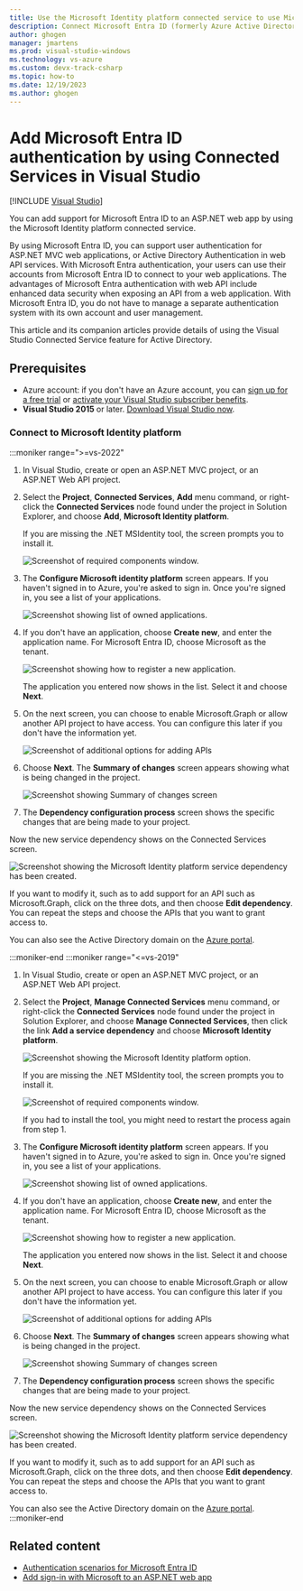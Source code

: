 ```yaml
---
title: Use the Microsoft Identity platform connected service to use Microsoft Entra ID for authentication
description: Connect Microsoft Entra ID (formerly Azure Active Directory) to your application by using Connected Services in Visual Studio on Windows.
author: ghogen
manager: jmartens
ms.prod: visual-studio-windows
ms.technology: vs-azure
ms.custom: devx-track-csharp
ms.topic: how-to
ms.date: 12/19/2023
ms.author: ghogen
---
```

# Add Microsoft Entra ID authentication by using Connected Services in Visual Studio

 [!INCLUDE [Visual Studio](~/includes/applies-to-version/vs-windows-only.md)]

You can add support for Microsoft Entra ID to an ASP.NET web app by using the Microsoft Identity platform connected service.

By using Microsoft Entra ID, you can support user authentication for ASP.NET MVC web applications, or Active Directory Authentication in web API services. With Microsoft Entra authentication, your users can use their accounts from Microsoft Entra ID to connect to your web applications. The advantages of Microsoft Entra authentication with web API include enhanced data security when exposing an API from a web application. With Microsoft Entra ID, you do not have to manage a separate authentication system with its own account and user management.

This article and its companion articles provide details of using the Visual Studio Connected Service feature for Active Directory.

## Prerequisites

- Azure account: if you don't have an Azure account, you can [sign up for a free trial](https://azure.microsoft.com/pricing/free-trial/?WT.mc_id=A261C142F) or [activate your Visual Studio subscriber benefits](https://azure.microsoft.com/pricing/member-offers/msdn-benefits-details/?WT.mc_id=A261C142F).
- **Visual Studio 2015** or later. [Download Visual Studio now](https://aka.ms/vsdownload?utm_source=mscom&utm_campaign=msdocs).

<a name='connect-to-azure-active-directory-using-the-connected-services-dialog'></a>

### Connect to Microsoft Identity platform

:::moniker range=">=vs-2022"

1. In Visual Studio, create or open an ASP.NET MVC project, or an ASP.NET Web API project.

1. Select the **Project**, **Connected Services**, **Add** menu command, or right-click the **Connected Services** node found under the project in Solution Explorer, and choose **Add**, **Microsoft Identity platform**.
 
   If you are missing the .NET MSIdentity tool, the screen prompts you to install it.

   ![Screenshot of required components window.](./media/vs-azure-active-directory/required-components.png)

1. The **Configure Microsoft identity platform** screen appears. If you haven't signed in to Azure, you're asked to sign in. Once you're signed in, you see a list of your applications.

   ![Screenshot showing list of owned applications.](./media/vs-azure-active-directory/owned-applications.png)

1. If you don't have an application, choose **Create new**, and enter the application name. For Microsoft Entra ID, choose Microsoft as the tenant.

   ![Screenshot showing how to register a new application.](./media/vs-azure-active-directory/register-an-application.png)

   The application you entered now shows in the list. Select it and choose **Next**.

1. On the next screen, you can choose to enable Microsoft.Graph or allow another API project to have access. You can configure this later if you don't have the information yet.

   ![Screenshot of additional options for adding APIs](./media/vs-azure-active-directory/additional-settings.png)

1. Choose **Next**. The **Summary of changes** screen appears showing what is being changed in the project.

   ![Screenshot showing Summary of changes screen](./media/vs-azure-active-directory/summary-of-changes.png)

1. The **Dependency configuration process** screen shows the specific changes that are being made to your project.

Now the new service dependency shows on the Connected Services screen.

![Screenshot showing the Microsoft Identity platform service dependency has been created.](./media/vs-azure-active-directory/identity-platform-service-dependency.png)

If you want to modify it, such as to add support for an API such as Microsoft.Graph, click on the three dots, and then choose **Edit dependency**. You can repeat the steps and choose the APIs that you want to grant access to.

You can also see the Active Directory domain on the [Azure portal](https://go.microsoft.com/fwlink/p/?LinkID=525040).

:::moniker-end
:::moniker range="<=vs-2019"
1. In Visual Studio, create or open an ASP.NET MVC project, or an ASP.NET Web API project.

1. Select the **Project**, **Manage Connected Services** menu command, or right-click the **Connected Services** node found under the project in Solution Explorer, and choose **Manage Connected Services**, then click the link **Add a service dependency** and choose **Microsoft Identity platform**.

   ![Screenshot showing the Microsoft Identity platform option.](./media/vs-azure-active-directory/vs-2019/add-dependency-microsoft-identity-platform.png)

   If you are missing the .NET MSIdentity tool, the screen prompts you to install it.

   ![Screenshot of required components window.](./media/vs-azure-active-directory/required-components.png)

   If you had to install the tool, you might need to restart the process again from step 1.

1. The **Configure Microsoft identity platform** screen appears. If you haven't signed in to Azure, you're asked to sign in. Once you're signed in, you see a list of your applications.

   ![Screenshot showing list of owned applications.](./media/vs-azure-active-directory/owned-applications.png)

1. If you don't have an application, choose **Create new**, and enter the application name. For Microsoft Entra ID, choose Microsoft as the tenant.

   ![Screenshot showing how to register a new application.](./media/vs-azure-active-directory/register-an-application.png)

   The application you entered now shows in the list. Select it and choose **Next**.

1. On the next screen, you can choose to enable Microsoft.Graph or allow another API project to have access. You can configure this later if you don't have the information yet.

   ![Screenshot of additional options for adding APIs](./media/vs-azure-active-directory/additional-settings.png)

1. Choose **Next**. The **Summary of changes** screen appears showing what is being changed in the project.

   ![Screenshot showing Summary of changes screen](./media/vs-azure-active-directory/summary-of-changes.png)

1. The **Dependency configuration process** screen shows the specific changes that are being made to your project.

Now the new service dependency shows on the Connected Services screen.

![Screenshot showing the Microsoft Identity platform service dependency has been created.](./media/vs-azure-active-directory/identity-platform-service-dependency.png)

If you want to modify it, such as to add support for an API such as Microsoft.Graph, click on the three dots, and then choose **Edit dependency**. You can repeat the steps and choose the APIs that you want to grant access to.

You can also see the Active Directory domain on the [Azure portal](https://go.microsoft.com/fwlink/p/?LinkID=525040).
:::moniker-end

## Related content

- [Authentication scenarios for Microsoft Entra ID](/azure/active-directory/develop/authentication-vs-authorization)
- [Add sign-in with Microsoft to an ASP.NET web app](/azure/active-directory/develop/quickstart-v2-aspnet-webapp)
